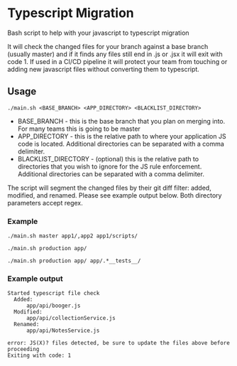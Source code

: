 # Typescript Migration
Bash script to help with your javascript to typescript migration

It will check the changed files for your branch against a base branch (usually master) and if it finds any files still end in .js or .jsx it will exit with code 1.  If used in a CI/CD pipeline it will protect your team from touching or adding new javascript files without converting them to typescript. 

## Usage
`./main.sh <BASE_BRANCH> <APP_DIRECTORY> <BLACKLIST_DIRECTORY>`

* BASE_BRANCH - this is the base branch that you plan on merging into.  For many teams this is going to be master
* APP_DIRECTORY - this is the relative path to where your application JS code is located.  Additional directories can be separated with a comma delimiter.
* BLACKLIST_DIRECTORY - (optional) this is the relative path to directories that you wish to ignore for the JS rule enforcement.  Additional directories can be separated with a comma delimiter.

The script will segment the changed files by their git diff filter: added, modified, and renamed.  Please see example output below. Both directory parameters accept regex.  

### Example
`./main.sh master app1/,app2 app1/scripts/`

`./main.sh production app/`

`./main.sh production app/ app/.*__tests__/`

### Example output
```
Started typescript file check
  Added:
      app/api/booger.js
  Modified:
      app/api/collectionService.js
  Renamed:
      app/api/NotesService.js

error: JS(X)? files detected, be sure to update the files above before proceeding
Exiting with code: 1
```